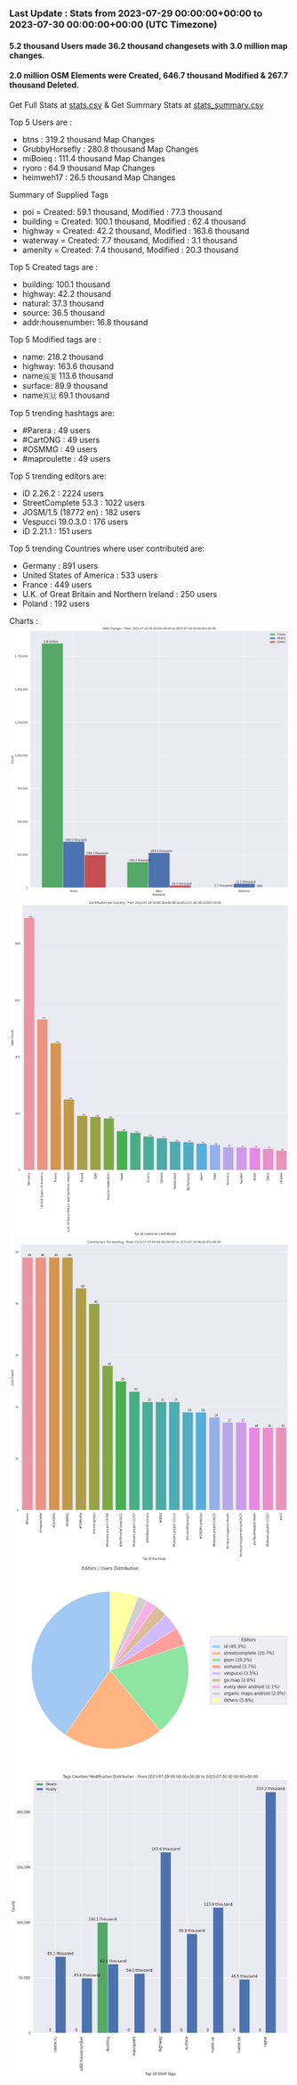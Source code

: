 ### Last Update : Stats from 2023-07-29 00:00:00+00:00 to 2023-07-30 00:00:00+00:00 (UTC Timezone)

#### 5.2 thousand Users made 36.2 thousand changesets with 3.0 million map changes.
#### 2.0 million OSM Elements were Created, 646.7 thousand Modified & 267.7 thousand Deleted.
Get Full Stats at [stats.csv](/stats/Global/Daily/stats.csv)
 & Get Summary Stats at [stats_summary.csv](/stats/Global/Daily/stats_summary.csv)

Top 5 Users are : 
- btns : 319.2 thousand Map Changes
- GrubbyHorsefly : 280.8 thousand Map Changes
- miBoieq : 111.4 thousand Map Changes
- ryoro : 64.9 thousand Map Changes
- heimweh17 : 26.5 thousand Map Changes

Summary of Supplied Tags
- poi = Created: 59.1 thousand, Modified : 77.3 thousand
- building = Created: 100.1 thousand, Modified : 62.4 thousand
- highway = Created: 42.2 thousand, Modified : 163.6 thousand
- waterway = Created: 7.7 thousand, Modified : 3.1 thousand
- amenity = Created: 7.4 thousand, Modified : 20.3 thousand


Top 5 Created tags are :
- building: 100.1 thousand
- highway: 42.2 thousand
- natural: 37.3 thousand
- source: 36.5 thousand
- addr:housenumber: 16.8 thousand


Top 5 Modified tags are :
- name: 218.2 thousand
- highway: 163.6 thousand
- name:uk: 113.6 thousand
- surface: 89.9 thousand
- name:ru: 69.1 thousand


Top 5 trending hashtags are:
- #Parera : 49 users
- #CartONG : 49 users
- #OSMMG : 49 users
- #maproulette : 49 users


Top 5 trending editors are:
- iD 2.26.2 : 2224 users
- StreetComplete 53.3 : 1022 users
- JOSM/1.5 (18772 en) : 182 users
- Vespucci 19.0.3.0 : 176 users
- iD 2.21.1 : 151 users


Top 5 trending Countries where user contributed are:
- Germany : 891 users
- United States of America : 533 users
- France : 449 users
- U.K. of Great Britain and Northern Ireland : 250 users
- Poland : 192 users


 Charts : 
![Alt text](./stats_osm_changes.png) 
![Alt text](./stats_users_per_country.png) 
![Alt text](./stats_users_per_hashtag.png) 
![Alt text](./stats_editors_pie_chart.png) 
![Alt text](./stats_tags.png) 
